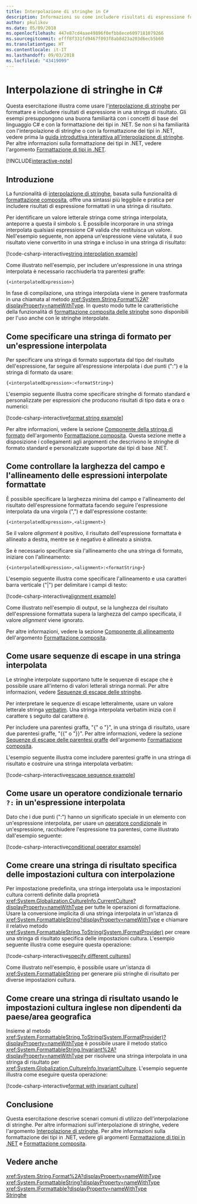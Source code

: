 ```yaml
---
title: Interpolazione di stringhe in C#
description: Informazioni su come includere risultati di espressione formattati in una stringa di risultato in C# con interpolazione.
author: pkulikov
ms.date: 05/09/2018
ms.openlocfilehash: 447e87cd4aae49896f0efbb8ece6097181079266
ms.sourcegitcommit: efff8f331fd9467f093f8ab8d23a203d6ecb5b60
ms.translationtype: HT
ms.contentlocale: it-IT
ms.lasthandoff: 09/03/2018
ms.locfileid: "43419099"
---
```

# <a name="string-interpolation-in-c"></a>Interpolazione di stringhe in C# #

Questa esercitazione illustra come usare l'[interpolazione di stringhe](../language-reference/tokens/interpolated.md) per formattare e includere risultati di espressione in una stringa di risultato. Gli esempi presuppongono una buona familiarità con i concetti di base del linguaggio C# e con la formattazione dei tipi in .NET. Se non si ha familiarità con l'interpolazione di stringhe o con la formattazione dei tipi in .NET, vedere prima la [guida introduttiva interattiva all'interpolazione di stringhe](../quick-starts/interpolated-strings.yml). Per altre informazioni sulla formattazione dei tipi in .NET, vedere l'argomento [Formattazione di tipi in .NET](../../standard/base-types/formatting-types.md).

[!INCLUDE[interactive-note](~/includes/csharp-interactive-note.md)]

## <a name="introduction"></a>Introduzione

La funzionalità di [interpolazione di stringhe](../language-reference/tokens/interpolated.md), basata sulla funzionalità di [formattazione composita](../../standard/base-types/composite-formatting.md), offre una sintassi più leggibile e pratica per includere risultati di espressione formattati in una stringa di risultato.

Per identificare un valore letterale stringa come stringa interpolata, anteporre a questa il simbolo `$`. È possibile incorporare in una stringa interpolata qualsiasi espressione C# valida che restituisca un valore. Nell'esempio seguente, non appena un'espressione viene valutata, il suo risultato viene convertito in una stringa e incluso in una stringa di risultato:

[!code-csharp-interactive[string interpolation example](~/samples/snippets/csharp/tutorials/string-interpolation/Program.cs#1)]

Come illustrato nell'esempio, per includere un'espressione in una stringa interpolata è necessario racchiuderla tra parentesi graffe:

```
{<interpolatedExpression>}
```

In fase di compilazione, una stringa interpolata viene in genere trasformata in una chiamata al metodo <xref:System.String.Format%2A?displayProperty=nameWithType>. In questo modo tutte le caratteristiche della funzionalità di [formattazione composita delle stringhe](../../standard/base-types/composite-formatting.md) sono disponibili per l'uso anche con le stringhe interpolate.

## <a name="how-to-specify-a-format-string-for-an-interpolated-expression"></a>Come specificare una stringa di formato per un'espressione interpolata

Per specificare una stringa di formato supportata dal tipo del risultato dell'espressione, far seguire all'espressione interpolata i due punti (":") e la stringa di formato da usare:

```
{<interpolatedExpression>:<formatString>}
```

L'esempio seguente illustra come specificare stringhe di formato standard e personalizzate per espressioni che producono risultati di tipo data e ora o numerici:

[!code-csharp-interactive[format string example](~/samples/snippets/csharp/tutorials/string-interpolation/Program.cs#2)]

Per altre informazioni, vedere la sezione [Componente della stringa di formato](../../standard/base-types/composite-formatting.md#format-string-component) dell'argomento [Formattazione composita](../../standard/base-types/composite-formatting.md). Questa sezione mette a disposizione i collegamenti agli argomenti che descrivono le stringhe di formato standard e personalizzate supportate dai tipi di base .NET.

## <a name="how-to-control-the-field-width-and-alignment-of-the-formatted-interpolated-expression"></a>Come controllare la larghezza del campo e l'allineamento delle espressioni interpolate formattate

È possibile specificare la larghezza minima del campo e l'allineamento del risultato dell'espressione formattata facendo seguire l'espressione interpolata da una virgola (",") e dall'espressione costante:

```
{<interpolatedExpression>,<alignment>}
```

Se il valore *alignment* è positivo, il risultato dell'espressione formattata è allineato a destra, mentre se è negativo è allineato a sinistra.

Se è necessario specificare sia l'allineamento che una stringa di formato, iniziare con l'allineamento:

```
{<interpolatedExpression>,<alignment>:<formatString>}
```

L'esempio seguente illustra come specificare l'allineamento e usa caratteri barra verticale ("|") per delimitare i campi di testo:

[!code-csharp-interactive[alignment example](~/samples/snippets/csharp/tutorials/string-interpolation/Program.cs#3)]

Come illustrato nell'esempio di output, se la lunghezza del risultato dell'espressione formattata supera la larghezza del campo specificata, il valore *alignment* viene ignorato.

Per altre informazioni, vedere la sezione [Componente di allineamento](../../standard/base-types/composite-formatting.md#alignment-component) dell'argomento [Formattazione composita](../../standard/base-types/composite-formatting.md).

## <a name="how-to-use-escape-sequences-in-an-interpolated-string"></a>Come usare sequenze di escape in una stringa interpolata

Le stringhe interpolate supportano tutte le sequenze di escape che è possibile usare all'interno di valori letterali stringa normali. Per altre informazioni, vedere [Sequenze di escape delle stringhe](../programming-guide/strings/index.md#string-escape-sequences).

Per interpretare le sequenze di escape letteralmente, usare un valore letterale stringa [verbatim](../language-reference/tokens/verbatim.md). Una stringa interpolata verbatim inizia con il carattere `$` seguito dal carattere `@`.

Per includere una parentesi graffa, "{" o "}", in una stringa di risultato, usare due parentesi graffe, "{{" o "}}". Per altre informazioni, vedere la sezione [Sequenze di escape delle parentesi graffe](../../standard/base-types/composite-formatting.md#escaping-braces) dell'argomento [Formattazione composita](../../standard/base-types/composite-formatting.md).

L'esempio seguente illustra come includere parentesi graffe in una stringa di risultato e costruire una stringa interpolata verbatim:

[!code-csharp-interactive[escape sequence example](~/samples/snippets/csharp/tutorials/string-interpolation/Program.cs#4)]

## <a name="how-to-use-a-ternary-conditional-operator--in-an-interpolated-expression"></a>Come usare un operatore condizionale ternario `?:` in un'espressione interpolata

Dato che i due punti (":") hanno un significato speciale in un elemento con un'espressione interpolata, per usare un [operatore condizionale](../language-reference/operators/conditional-operator.md) in un'espressione, racchiudere l'espressione tra parentesi, come illustrato dall'esempio seguente:

[!code-csharp-interactive[conditional operator example](~/samples/snippets/csharp/tutorials/string-interpolation/Program.cs#5)]

## <a name="how-to-create-a-culture-specific-result-string-with-string-interpolation"></a>Come creare una stringa di risultato specifica delle impostazioni cultura con interpolazione

Per impostazione predefinita, una stringa interpolata usa le impostazioni cultura correnti definite dalla proprietà <xref:System.Globalization.CultureInfo.CurrentCulture?displayProperty=nameWithType> per tutte le operazioni di formattazione. Usare la conversione implicita di una stringa interpolata in un'istanza di <xref:System.FormattableString?displayProperty=nameWithType> e chiamare il relativo metodo <xref:System.FormattableString.ToString(System.IFormatProvider)> per creare una stringa di risultato specifica delle impostazioni cultura. L'esempio seguente illustra come eseguire questa operazione:

[!code-csharp-interactive[specify different cultures](~/samples/snippets/csharp/tutorials/string-interpolation/Program.cs#6)]

Come illustrato nell'esempio, è possibile usare un'istanza di <xref:System.FormattableString> per generare più stringhe di risultato per diverse impostazioni cultura.

## <a name="how-to-create-a-result-string-using-the-invariant-culture"></a>Come creare una stringa di risultato usando le impostazioni cultura inglese non dipendenti da paese/area geografica

Insieme al metodo <xref:System.FormattableString.ToString(System.IFormatProvider)?displayProperty=nameWithType> è possibile usare il metodo statico <xref:System.FormattableString.Invariant%2A?displayProperty=nameWithType> per risolvere una stringa interpolata in una stringa di risultato per <xref:System.Globalization.CultureInfo.InvariantCulture>. L'esempio seguente illustra come eseguire questa operazione:

[!code-csharp-interactive[format with invariant culture](~/samples/snippets/csharp/tutorials/string-interpolation/Program.cs#7)]

## <a name="conclusion"></a>Conclusione

Questa esercitazione descrive scenari comuni di utilizzo dell'interpolazione di stringhe. Per altre informazioni sull'interpolazione di stringhe, vedere l'argomento [Interpolazione di stringhe](../language-reference/tokens/interpolated.md). Per altre informazioni sulla formattazione dei tipi in .NET, vedere gli argomenti [Formattazione di tipi in .NET](../../standard/base-types/formatting-types.md) e [Formattazione composita](../../standard/base-types/composite-formatting.md).

## <a name="see-also"></a>Vedere anche

<xref:System.String.Format%2A?displayProperty=nameWithType>  
<xref:System.FormattableString?displayProperty=nameWithType>  
<xref:System.IFormattable?displayProperty=nameWithType>  
[Stringhe](../programming-guide/strings/index.md)  
